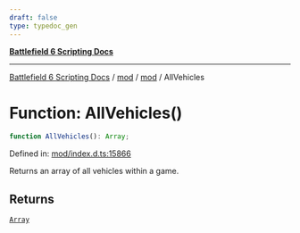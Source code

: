 ```yaml
---
draft: false
type: typedoc_gen
---
```


[**Battlefield 6 Scripting Docs**](../../../_index.md)

***

[Battlefield 6 Scripting Docs](../../../_index.md) / [mod](../../_index.md) / [mod](../_index.md) / AllVehicles

# Function: AllVehicles()

```ts
function AllVehicles(): Array;
```

Defined in: [mod/index.d.ts:15866](https://github.com/battlefield-portal-community/portal-docs/blob/ff09b2690670f74de7e97198022e5a97ff1161ff/generators/santiago/mod/index.d.ts#L15866)

Returns an array of all vehicles within a game.

## Returns

[`Array`](../Array/_index.md)
